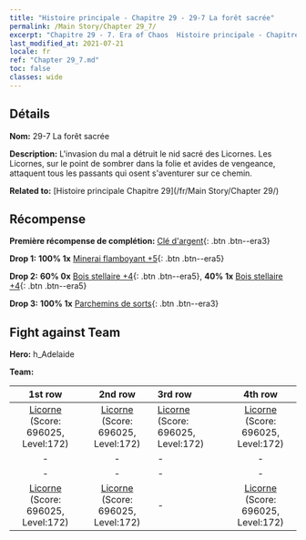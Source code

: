 ```yaml
---
title: "Histoire principale - Chapitre 29 - 29-7 La forêt sacrée"
permalink: /Main Story/Chapter 29_7/
excerpt: "Chapitre 29 - 7. Era of Chaos  Histoire principale - Chapitre 29_7. 29-7 La forêt sacrée"
last_modified_at: 2021-07-21
locale: fr
ref: "Chapter 29_7.md"
toc: false
classes: wide
---
```


## Détails

 **Nom:** 29-7 La forêt sacrée

 **Description:** L'invasion du mal a détruit le nid sacré des Licornes. Les Licornes, sur le point de sombrer dans la folie et avides de vengeance, attaquent tous les passants qui osent s'aventurer sur ce chemin.

 **Related to:** [Histoire principale Chapitre 29](/fr/Main Story/Chapter 29/)

## Récompense

 **Première récompense de complétion:** [Clé d'argent](/ItemsFR/con_693/){: .btn .btn--era3}

 **Drop 1:** **100% 1x** [Minerai flamboyant +5](/ItemsFR/mat_96/){: .btn .btn--era5}

 **Drop 2:** **60% 0x** [Bois stellaire +4](/ItemsFR/mat_90/){: .btn .btn--era5}, **40% 1x** [Bois stellaire +4](/ItemsFR/mat_90/){: .btn .btn--era5}

 **Drop 3:** **100% 1x** [Parchemins de sorts](/ItemsFR/con_694/){: .btn .btn--era3}


## Fight against Team
 **Hero:** h_Adelaide

 **Team:**


  | 1st row | 2nd row | 3rd row | 4th row |
  |:----:|:----:|:----|:----:|
  | [Licorne](/fr/units/Unicorn/) (Score: 696025, Level:172)  | [Licorne](/fr/units/Unicorn/) (Score: 696025, Level:172)  | [Licorne](/fr/units/Unicorn/) (Score: 696025, Level:172)  | [Licorne](/fr/units/Unicorn/) (Score: 696025, Level:172)  |
  | - | - | - | - |
  | - | - | - | - |
  | [Licorne](/fr/units/Unicorn/) (Score: 696025, Level:172)  | [Licorne](/fr/units/Unicorn/) (Score: 696025, Level:172)  | - | [Licorne](/fr/units/Unicorn/) (Score: 696025, Level:172)  |


